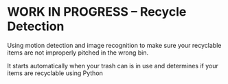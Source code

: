 # WORK IN PROGRESS – Recycle Detection 

Using motion detection and image recognition to make sure your recyclable items are not improperly pitched in the wrong bin.

It starts automatically when your trash can is in use and determines if your items are recyclable using Python
